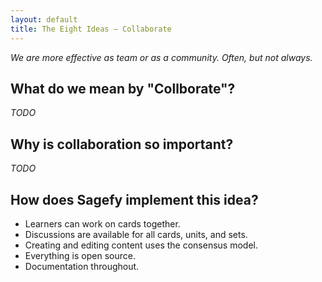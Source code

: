 ```yaml
---
layout: default
title: The Eight Ideas – Collaborate
---
```


_We are more effective as team or as a community. Often, but not always._

What do we mean by "Collborate"?
-------------------------------------

_TODO_

Why is collaboration so important?
--------------------------------------

_TODO_

How does Sagefy implement this idea?
------------------------------------

- Learners can work on cards together.
- Discussions are available for all cards, units, and sets.
- Creating and editing content uses the consensus model.
- Everything is open source.
- Documentation throughout.
